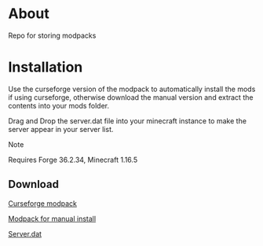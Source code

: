 # About

Repo for storing modpacks

# Installation
Use the curseforge version of the modpack to automatically install the mods if using curseforge, otherwise download the manual version and extract the contents into your mods folder.

Drag and Drop the server.dat file into your minecraft instance to make the server appear in your server list.

> [!NOTE]
> Requires Forge 36.2.34, Minecraft 1.16.5

## Download

[Curseforge modpack](https://github.com/thedayal/minecraft-server-jars/raw/refs/heads/main/curseforge_pack.zip)

[Modpack for manual install](https://github.com/thedayal/minecraft-server-jars/raw/refs/heads/main/servers.dat)

[Server.dat](https://github.com/thedayal/minecraft-server-jars/raw/refs/heads/main/servers.dat)
